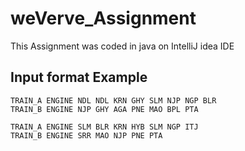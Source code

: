 # weVerve_Assignment
This Assignment was coded in java on IntelliJ idea IDE

## Input format Example

```
TRAIN_A ENGINE NDL NDL KRN GHY SLM NJP NGP BLR
TRAIN_B ENGINE NJP GHY AGA PNE MAO BPL PTA
```
```
TRAIN_A ENGINE SLM BLR KRN HYB SLM NGP ITJ
TRAIN_B ENGINE SRR MAO NJP PNE PTA
```

